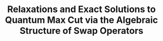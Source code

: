 ---
title: "Relaxations and Exact Solutions to Quantum Max Cut via the Algebraic Structure of Swap Operators"
collection: preprints
permalink: /preprints/2023-01 01-Relaxations-and-Exact-Solutions-to-Quantum-Max-Cut-via-the-Algebraic-Structure-of-Swap-Operators
authors: 'Adam Bene Watts, Anirban Chowdhury, Aidan Epperly, J. William Helton, Igor Klep, '
year: 2023
venue: 'arXiv'
details: '2307.15661 [quant-ph]'
paperurl: 'https://arxiv.org/abs/2307.15661'
citation: 'Adam Bene Watts, Anirban Chowdhury, Aidan Epperly, J. William Helton, Igor Klep,  arXiv 2307.15661 (2023).'
---